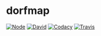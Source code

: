 # dorfmap
[![Node](https://img.shields.io/badge/node-%3E%3D4-brightgreen.svg?style=flat-square)](https://npmjs.com)
[![David](https://img.shields.io/david/chaosdorf/dorfmap.svg?style=flat-square)](https://david-dm.org/chaosdorf/dorfmap)
[![Codacy](https://img.shields.io/codacy/896a29876bcc43c48d3b0c6b0fc91a0f.svg?style=flat-square)](https://www.codacy.com/app/marudor/dorfmap)
[![Travis](https://img.shields.io/travis/chaosdorf/dorfmap.svg?style=flat-square)](https://travis-ci.org/chaosdorf/dorfmap)

